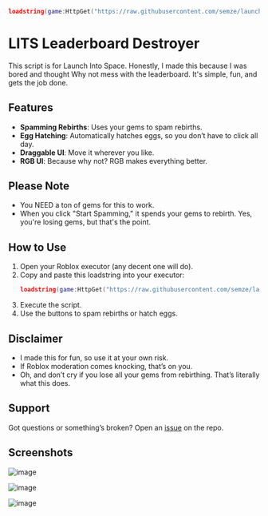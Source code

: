    ```lua
   loadstring(game:HttpGet("https://raw.githubusercontent.com/semze/launch-into-space-script/refs/heads/main/Launch-into-space.lua"))()
   ```

# LITS Leaderboard Destroyer

This script is for Launch Into Space. Honestly, I made this because I was bored and thought Why not mess with the leaderboard. It's simple, fun, and gets the job done.

## Features
- **Spamming Rebirths**: Uses your gems to spam rebirths.
- **Egg Hatching**: Automatically hatches eggs, so you don’t have to click all day.
- **Draggable UI**: Move it wherever you like.
- **RGB UI**: Because why not? RGB makes everything better.

## Please Note
- You NEED a ton of gems for this to work.
- When you click "Start Spamming," it spends your gems to rebirth. Yes, you're losing gems, but that's the point. 

## How to Use
1. Open your Roblox executor (any decent one will do).
2. Copy and paste this loadstring into your executor:
   ```lua
   loadstring(game:HttpGet("https://raw.githubusercontent.com/semze/launch-into-space-script/refs/heads/main/Launch-into-space.lua"))()
   ```
3. Execute the script.
4. Use the buttons to spam rebirths or hatch eggs.

## Disclaimer
- I made this for fun, so use it at your own risk.
- If Roblox moderation comes knocking, that’s on you.
- Oh, and don’t cry if you lose all your gems from rebirthing. That’s literally what this does.

## Support
Got questions or something’s broken? Open an [issue](https://github.com/semze/LITS-leaderboard-destroyer/issues) on the repo.

## Screenshots

 ![image](https://github.com/user-attachments/assets/879ded72-c168-42f6-9171-db7a92bfdfc7)

 ![image](https://github.com/user-attachments/assets/6c3bc22d-4ab1-4ea9-9bf0-fba370f0e685)

![image](https://github.com/user-attachments/assets/80e2d2de-1807-4e5b-9aa3-4df560c28014)
